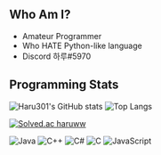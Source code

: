 ## Who Am I?
- Amateur Programmer
- Who HATE Python-like language
- Discord 하루#5970

## Programming Stats

![Haru301's GitHub stats](https://github-readme-stats.vercel.app/api?username=haruww&count_private=true&show_icons=true)
![Top Langs](https://github-readme-stats.vercel.app/api/top-langs/?username=haruww&layout=compact)



[![Solved.ac
haruww](http://mazassumnida.wtf/api/mini/generate_badge?boj=haruww)](https://solved.ac/haruww)

![Java](https://img.shields.io/badge/java-%23ED8B00.svg?style=for-the-badge&logo=java&logoColor=white)
![C++](https://img.shields.io/badge/c++-%2300599C.svg?style=for-the-badge&logo=c%2B%2B&logoColor=white)
![C#](https://img.shields.io/badge/c%23-%23239120.svg?style=for-the-badge&logo=c-sharp&logoColor=white)
![C](https://img.shields.io/badge/c-%2300599C.svg?style=for-the-badge&logo=c&logoColor=white)
![JavaScript](https://img.shields.io/badge/javascript-%23323330.svg?style=for-the-badge&logo=javascript&logoColor=%23F7DF1E)

